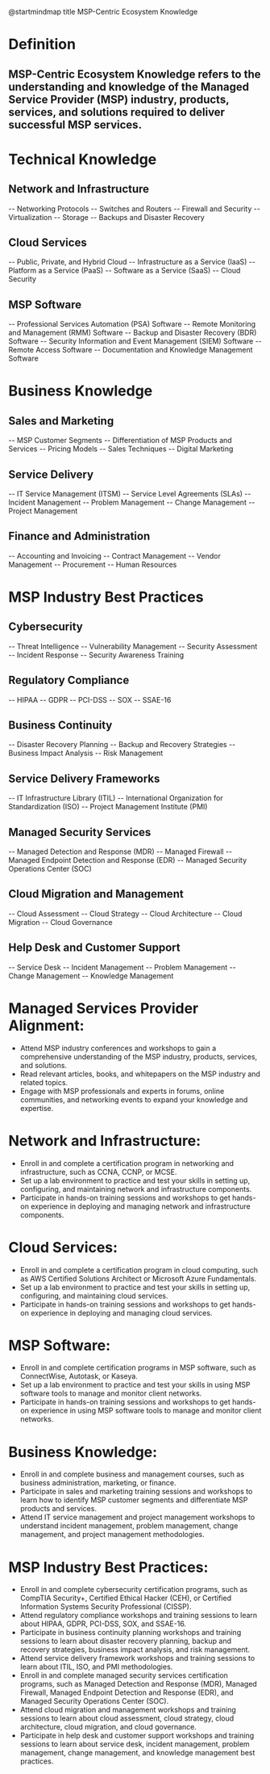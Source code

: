 @startmindmap
title MSP-Centric Ecosystem Knowledge

# Definition
## MSP-Centric Ecosystem Knowledge refers to the understanding and knowledge of the Managed Service Provider (MSP) industry, products, services, and solutions required to deliver successful MSP services.

# Technical Knowledge
## Network and Infrastructure
-- Networking Protocols
-- Switches and Routers
-- Firewall and Security
-- Virtualization
-- Storage
-- Backups and Disaster Recovery
## Cloud Services
-- Public, Private, and Hybrid Cloud
-- Infrastructure as a Service (IaaS)
-- Platform as a Service (PaaS)
-- Software as a Service (SaaS)
-- Cloud Security
## MSP Software
-- Professional Services Automation (PSA) Software
-- Remote Monitoring and Management (RMM) Software
-- Backup and Disaster Recovery (BDR) Software
-- Security Information and Event Management (SIEM) Software
-- Remote Access Software
-- Documentation and Knowledge Management Software

# Business Knowledge
## Sales and Marketing
-- MSP Customer Segments
-- Differentiation of MSP Products and Services
-- Pricing Models
-- Sales Techniques
-- Digital Marketing
## Service Delivery
-- IT Service Management (ITSM)
-- Service Level Agreements (SLAs)
-- Incident Management
-- Problem Management
-- Change Management
-- Project Management
## Finance and Administration
-- Accounting and Invoicing
-- Contract Management
-- Vendor Management
-- Procurement
-- Human Resources

# MSP Industry Best Practices
## Cybersecurity
-- Threat Intelligence
-- Vulnerability Management
-- Security Assessment
-- Incident Response
-- Security Awareness Training
## Regulatory Compliance
-- HIPAA
-- GDPR
-- PCI-DSS
-- SOX
-- SSAE-16
## Business Continuity
-- Disaster Recovery Planning
-- Backup and Recovery Strategies
-- Business Impact Analysis
-- Risk Management
## Service Delivery Frameworks
-- IT Infrastructure Library (ITIL)
-- International Organization for Standardization (ISO)
-- Project Management Institute (PMI)
## Managed Security Services
-- Managed Detection and Response (MDR)
-- Managed Firewall
-- Managed Endpoint Detection and Response (EDR)
-- Managed Security Operations Center (SOC)
## Cloud Migration and Management
-- Cloud Assessment
-- Cloud Strategy
-- Cloud Architecture
-- Cloud Migration
-- Cloud Governance
## Help Desk and Customer Support
-- Service Desk
-- Incident Management
-- Problem Management
-- Change Management
-- Knowledge Management
<hl>
# Managed Services Provider Alignment: 
- Attend MSP industry conferences and workshops to gain a comprehensive understanding of the MSP industry, products, services, and solutions.
- Read relevant articles, books, and whitepapers on the MSP industry and related topics.
- Engage with MSP professionals and experts in forums, online communities, and networking events to expand your knowledge and expertise.
# Network and Infrastructure:
- Enroll in and complete a certification program in networking and infrastructure, such as CCNA, CCNP, or MCSE.
- Set up a lab environment to practice and test your skills in setting up, configuring, and maintaining network and infrastructure components.
- Participate in hands-on training sessions and workshops to get hands-on experience in deploying and managing network and infrastructure components.
# Cloud Services:
- Enroll in and complete a certification program in cloud computing, such as AWS Certified Solutions Architect or Microsoft Azure Fundamentals.
- Set up a lab environment to practice and test your skills in setting up, configuring, and maintaining cloud services.
- Participate in hands-on training sessions and workshops to get hands-on experience in deploying and managing cloud services.
# MSP Software:
- Enroll in and complete certification programs in MSP software, such as ConnectWise, Autotask, or Kaseya.
- Set up a lab environment to practice and test your skills in using MSP software tools to manage and monitor client networks.
- Participate in hands-on training sessions and workshops to get hands-on experience in using MSP software tools to manage and monitor client networks.
# Business Knowledge:
- Enroll in and complete business and management courses, such as business administration, marketing, or finance.
- Participate in sales and marketing training sessions and workshops to learn how to identify MSP customer segments and differentiate MSP products and services.
- Attend IT service management and project management workshops to understand incident management, problem management, change management, and project management methodologies.
# MSP Industry Best Practices:
- Enroll in and complete cybersecurity certification programs, such as CompTIA Security+, Certified Ethical Hacker (CEH), or Certified Information Systems Security Professional (CISSP).
- Attend regulatory compliance workshops and training sessions to learn about HIPAA, GDPR, PCI-DSS, SOX, and SSAE-16.
- Participate in business continuity planning workshops and training sessions to learn about disaster recovery planning, backup and recovery strategies, business impact analysis, and risk management.
- Attend service delivery framework workshops and training sessions to learn about ITIL, ISO, and PMI methodologies.
- Enroll in and complete managed security services certification programs, such as Managed Detection and Response (MDR), Managed Firewall, Managed Endpoint Detection and Response (EDR), and Managed Security Operations Center (SOC).
- Attend cloud migration and management workshops and training sessions to learn about cloud assessment, cloud strategy, cloud architecture, cloud migration, and cloud governance.
- Participate in help desk and customer support workshops and training sessions to learn about service desk, incident management, problem management, change management, and knowledge management best practices.